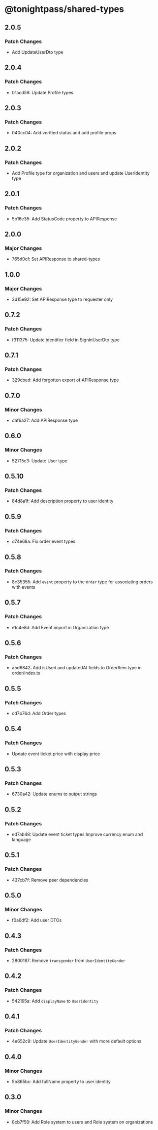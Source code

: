 # @tonightpass/shared-types

## 2.0.5

### Patch Changes

- Add UpdateUserDto type

## 2.0.4

### Patch Changes

- 01acd59: Update Profile types

## 2.0.3

### Patch Changes

- 040cc04: Add verified status and add profile props

## 2.0.2

### Patch Changes

- Add Profile type for organization and users and update UserIdentity type

## 2.0.1

### Patch Changes

- 5b16e35: Add StatusCode property to APIResponse

## 2.0.0

### Major Changes

- 765d0cf: Set APIResponse to shared-types

## 1.0.0

### Major Changes

- 3d15e92: Set APIResponse type to requester only

## 0.7.2

### Patch Changes

- f311375: Update identifier field in SignInUserDto type

## 0.7.1

### Patch Changes

- 329cbed: Add forgotten export of APIResponse type

## 0.7.0

### Minor Changes

- daf6a27: Add APIResponse type

## 0.6.0

### Minor Changes

- 52715c3: Update User type

## 0.5.10

### Patch Changes

- 84d8a1f: Add description property to user identity

## 0.5.9

### Patch Changes

- d74e68a: Fix order event types

## 0.5.8

### Patch Changes

- 8c35355: Add `event` property to the `Order` type for associating orders with events

## 0.5.7

### Patch Changes

- e1c4e8d: Add Event import in Organization type

## 0.5.6

### Patch Changes

- a5d6842: Add isUsed and updatedAt fields to OrderItem type in order/index.ts

## 0.5.5

### Patch Changes

- cd7b76d: Add Order types

## 0.5.4

### Patch Changes

- Update event ticket price with display price

## 0.5.3

### Patch Changes

- 6730a42: Update enums to output strings

## 0.5.2

### Patch Changes

- ed7ab48: Update event ticket types
  Improve currency enum and language

## 0.5.1

### Patch Changes

- 437cb7f: Remove peer dependencies

## 0.5.0

### Minor Changes

- f0a6df2: Add user DTOs

## 0.4.3

### Patch Changes

- 2800187: Remove `transgender` from `UserIdentityGender`

## 0.4.2

### Patch Changes

- 542195a: Add `displayName` to `UserIdentity`

## 0.4.1

### Patch Changes

- 4e652c9: Update `UserIdentityGender` with more default options

## 0.4.0

### Minor Changes

- 5b865bc: Add fullName property to user identity

## 0.3.0

### Minor Changes

- 8cb7f58: Add Role system to users and Role system on organizations
